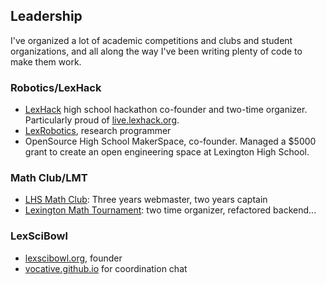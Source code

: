## Leadership

I've organized a lot of academic competitions and clubs and student organizations, 
and all along the way I've been writing plenty of code to make them work.

### Robotics/LexHack

- [LexHack](lexhack.org) high school hackathon co-founder and two-time organizer. Particularly proud of [live.lexhack.org](live.lexhack.org).
- [LexRobotics](lexrobotics.com), research programmer
- OpenSource High School MakerSpace, co-founder. Managed a $5000 grant to create an open engineering space at Lexington High School.

### Math Club/LMT

- [LHS Math Club](lhsmath.org): Three years webmaster, two years captain
- [Lexington Math Tournament](lhsmath.org/LMT): two time organizer, refactored backend...

### LexSciBowl
- [lexscibowl.org](lexscibowl.org), founder
- [vocative.github.io](vocative.github.io) for coordination chat
